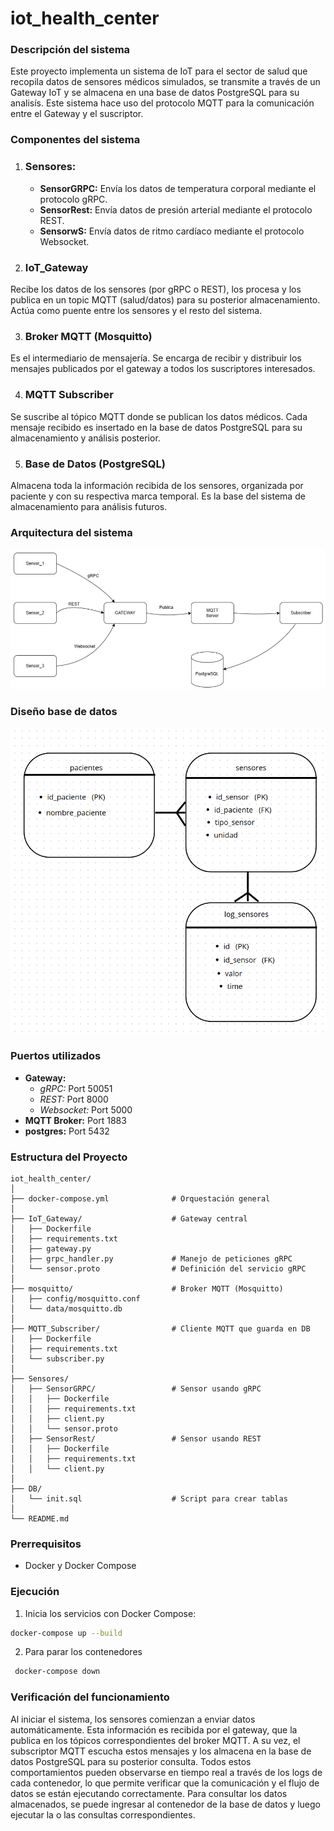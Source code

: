# iot_health_center
### Descripción del sistema
Este proyecto implementa un sistema de IoT para el sector de salud que recopila datos de sensores médicos simulados, se transmite a través de un Gateway IoT y se almacena en una base de datos PostgreSQL para su analisís. Este sistema hace uso del protocolo MQTT para la comunicación entre el Gateway y el suscriptor.

### Componentes del sistema
1. ### Sensores:
    - __SensorGRPC:__ Envía los datos de temperatura corporal mediante  el protocolo gRPC.
    - __SensorRest:__ Envía datos de presión arterial mediante el protocolo REST.
    - __SensorwS:__ Envía datos de ritmo cardíaco mediante el protocolo Websocket.
2. ### IoT_Gateway
Recibe los datos de los sensores (por gRPC o REST), los procesa y los publica en un topic MQTT (salud/datos) para su posterior almacenamiento. Actúa como puente entre los sensores y el resto del sistema.

3. ### Broker MQTT (Mosquitto)
Es el intermediario de mensajería. Se encarga de recibir y distribuir los mensajes publicados por el gateway a todos los suscriptores interesados. 

4. ### MQTT Subscriber
Se suscribe al tópico MQTT donde se publican los datos médicos. Cada mensaje recibido es insertado en la base de datos PostgreSQL para su almacenamiento y análisis posterior.

5. ### Base de Datos (PostgreSQL)
Almacena toda la información recibida de los sensores, organizada por paciente y con su respectiva marca temporal. Es la base del sistema de almacenamiento para análisis futuros.
### Arquitectura del sistema
![](Esquemas/arquitectura.png)
### Diseño base de datos
![](Esquemas/BaseDeDatos.png)
### Puertos utilizados
- __Gateway:__
    - _gRPC:_ Port  50051
    - _REST:_ Port  8000
    - _Websocket:_ Port  5000
- __MQTT Broker:__ Port  1883
- __postgres:__ Port  5432


### Estructura del Proyecto

```
iot_health_center/
│
├── docker-compose.yml              # Orquestación general
│
├── IoT_Gateway/                    # Gateway central
│   ├── Dockerfile
│   ├── requirements.txt
│   ├── gateway.py
│   ├── grpc_handler.py             # Manejo de peticiones gRPC
│   └── sensor.proto                # Definición del servicio gRPC
│
├── mosquitto/                      # Broker MQTT (Mosquitto)
│   ├── config/mosquitto.conf
│   └── data/mosquitto.db
│
├── MQTT_Subscriber/                # Cliente MQTT que guarda en DB
│   ├── Dockerfile
│   ├── requirements.txt
│   └── subscriber.py
│
├── Sensores/
│   ├── SensorGRPC/                 # Sensor usando gRPC
│   │   ├── Dockerfile
│   │   ├── requirements.txt
│   │   ├── client.py
│   │   └── sensor.proto
│   ├── SensorRest/                 # Sensor usando REST
│   │   ├── Dockerfile
│   │   ├── requirements.txt
│   │   └── client.py
│
├── DB/
│   └── init.sql                    # Script para crear tablas
│
└── README.md

```
### Prerrequisitos
- Docker y Docker Compose

### Ejecución
1.  Inicia los servicios con Docker Compose:
   ```bash
   docker-compose up --build
   ```
2. Para parar los contenedores
  ```bash
   docker-compose down
   ```
### Verificación del funcionamiento

Al iniciar el sistema, los sensores comienzan a enviar datos automáticamente. Esta información es recibida por el gateway, que la publica en los tópicos correspondientes del broker MQTT. A su vez, el subscriptor MQTT escucha estos mensajes y los almacena en la base de datos PostgreSQL para su posterior consulta. Todos estos comportamientos pueden observarse en tiempo real a través de los logs de cada contenedor, lo que permite verificar que la comunicación y el flujo de datos se están ejecutando correctamente. Para consultar los datos almacenados, se puede ingresar al contenedor de la base de datos y  luego ejecutar la o las consultas correspondientes.


